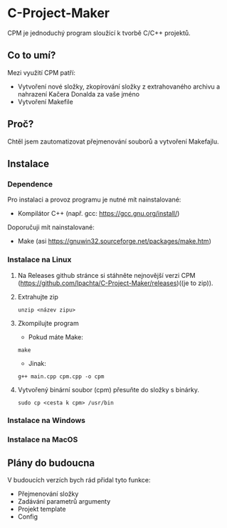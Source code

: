 # C-Project-Maker

CPM je jednoduchý program sloužící k tvorbě C/C++ projektů.

## Co to umí?

Mezi využití CPM patří:

- Vytvoření nové složky, zkopírování složky z extrahovaného archivu a nahrazení Kačera Donalda za vaše jméno
- Vytvoření Makefile

## Proč? 

Chtěl jsem zautomatizovat přejmenování souborů a vytvoření Makefajlu.

## Instalace

### Dependence

Pro instalaci a provoz programu je nutné mít nainstalované:

- Kompilátor C++ (např. gcc: https://gcc.gnu.org/install/)

Doporučuji mít nainstalované:

- Make (asi https://gnuwin32.sourceforge.net/packages/make.htm)

### Instalace na Linux

1. Na Releases github stránce si stáhněte nejnovější verzi CPM (https://github.com/lpachta/C-Project-Maker/releases)((je to zip)).
2. Extrahujte zip

    `unzip <název zipu>`

3. Zkompilujte program
    - Pokud máte Make: 

    `make`

    - Jinak:

    `g++ main.cpp cpm.cpp -o cpm`

4. Vytvořený binární soubor (cpm) přesuňte do složky s binárky.

    `sudo cp <cesta k cpm> /usr/bin`

### Instalace na Windows

### Instalace na MacOS

## Plány do budoucna 

V budoucích verzích bych rád přidal tyto funkce: 

- Přejmenování složky
- Zadávání parametrů argumenty
- Projekt template 
- Config
